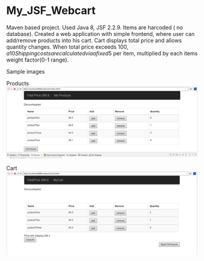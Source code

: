 # My_JSF_Webcart
Maven based project. Used Java 8, JSF 2.2.9. Items are harcoded ( no database).
Created a web application with simple frontend, where user can add/remove products into his cart.
Cart displays total price and allows quantity changes. When total price exceeds 100$, a 10% discount is applied along with a notification.
Shipping costs are calculated via a fixed 5$ per item, multiplied by each items weight factor(0-1 range).

Sample images

Products
![alt text](https://github.com/pmourat/My_JSF_Webcart/blob/master/webcart/src/main/resources/images/Products.png?raw=true)

Cart
![alt text](https://github.com/pmourat/My_JSF_Webcart/blob/master/webcart/src/main/resources/images/Cart.png?raw=true)
